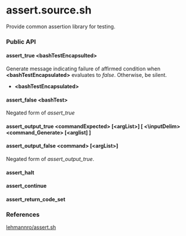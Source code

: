 # assert.source.sh
Provide common assertion library for testing.

### Public API

#### assert_true \<bashTestEncapsulted\>
Generate message indicating failure of affirmed condition when **\<bashTestEncapsulated\>** evaluates to *false*.  Otherwise, be silent.

  - **\<bashTestEncapsulated\>**





#### assert_false \<bashTest\>
Negated form of *assert_true*

#### assert_output_true \<commandExpected\> [\<argList\>] [ <\inputDelim\> \<command_Generate\> [<arglist] ]

#### assert_output_false \<command\> [\<argList\>]
Negated form of *assert_output_true*.

#### assert_halt

#### assert_continue

#### assert_return_code_set

### References

[lehmannro/assert.sh](https://github.com/lehmannro/assert.sh)

